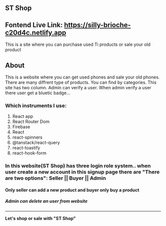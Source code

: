 ## ST Shop

## Fontend Live Link: https://silly-brioche-c20d4c.netlify.app

This is a site where you can purchase used Ti products or sale your old product                                                           

## About
This is a website where you can get used phones and sale your old phones. There are many diffrent type of products. You can find by categories. This site has two column. Admin can verify a user. When admin verify a user there user get a bluetic badge...

### Which instruments I use:
1. React app
2. React Router Dom
3. Firebase
4. React 
5. react-spinners
6. @tanstack/react-query
7. react-toastify
8. react-hook-form

### In this website(ST Shop) has three login role system.. when user create a new account in this signup page there are "There are two options": Seller || Buyer || Admin
#### Only seller can add a new product and buyer only buy a product
##### Admin can delete an user from website

-----------------------------
**Let's shop or sale with "ST Shop"**

